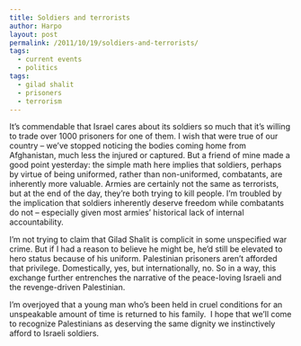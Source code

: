 ```yaml
---
title: Soldiers and terrorists
author: Harpo
layout: post
permalink: /2011/10/19/soldiers-and-terrorists/
tags:
  - current events
  - politics
tags:
  - gilad shalit
  - prisoners
  - terrorism
---
```

It&#8217;s commendable that Israel cares about its soldiers so much that it&#8217;s willing to trade over 1000 prisoners for one of them. I wish that were true of our country – we&#8217;ve stopped noticing the bodies coming home from Afghanistan, much less the injured or captured. But a friend of mine made a good point yesterday: the simple math here implies that soldiers, perhaps by virtue of being uniformed, rather than non-uniformed, combatants, are inherently more valuable. Armies are certainly not the same as terrorists, but at the end of the day, they&#8217;re both trying to kill people. I&#8217;m troubled by the implication that soldiers inherently deserve freedom while combatants do not – especially given most armies&#8217; historical lack of internal accountability.

I&#8217;m not trying to claim that Gilad Shalit is complicit in some unspecified war crime. But if I had a reason to believe he might be, he&#8217;d still be elevated to hero status because of his uniform. Palestinian prisoners aren&#8217;t afforded that privilege. Domestically, yes, but internationally, no. So in a way, this exchange further entrenches the narrative of the peace-loving Israeli and the revenge-driven Palestinian.

I&#8217;m overjoyed that a young man who&#8217;s been held in cruel conditions for an unspeakable amount of time is returned to his family.  I hope that we&#8217;ll come to recognize Palestinians as deserving the same dignity we instinctively afford to Israeli soldiers.